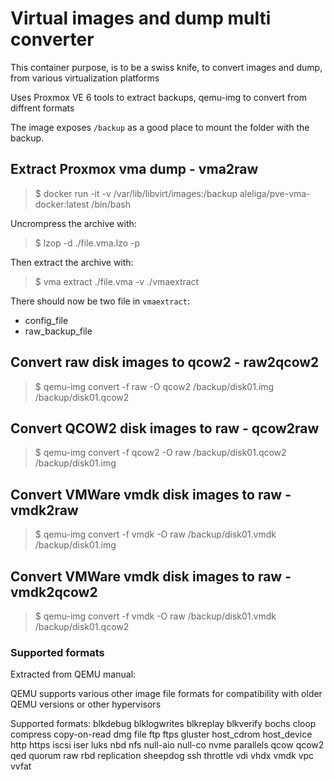 # Virtual images and dump multi converter

This container purpose, is to be a swiss knife, to convert images and dump, from various virtualization platforms

Uses Proxmox VE 6 tools to extract backups, qemu-img to convert from diffrent formats

The image exposes `/backup` as a good place to mount the folder with the backup.

## Extract Proxmox vma dump - vma2raw

> $ docker run -it -v /var/lib/libvirt/images:/backup aleliga/pve-vma-docker:latest /bin/bash

Uncrompress the archive with:

> $ lzop -d ./file.vma.lzo -p

Then extract the archive with:

> $ vma extract ./file.vma -v ./vmaextract

There should now be two file in `vmaextract`:

- config_file
- raw_backup_file

## Convert raw disk images to qcow2 - raw2qcow2

> $ qemu-img convert -f raw -O qcow2 /backup/disk01.img /backup/disk01.qcow2

## Convert QCOW2 disk images to raw - qcow2raw

> $ qemu-img convert -f qcow2 -O raw /backup/disk01.qcow2 /backup/disk01.img

## Convert VMWare vmdk disk images to raw - vmdk2raw

> $ qemu-img convert -f vmdk -O raw /backup/disk01.vmdk /backup/disk01.img

## Convert VMWare vmdk disk images to raw - vmdk2qcow2

> $ qemu-img convert -f vmdk -O raw /backup/disk01.vmdk /backup/disk01.qcow2

### Supported formats

Extracted from QEMU manual:

QEMU supports various other image file formats for compatibility with older QEMU versions or other hypervisors

Supported formats: blkdebug blklogwrites blkreplay blkverify bochs cloop compress copy-on-read dmg file ftp ftps gluster host_cdrom host_device http https iscsi iser luks nbd nfs null-aio null-co nvme parallels qcow qcow2 qed quorum raw rbd replication sheepdog ssh throttle vdi vhdx vmdk vpc vvfat